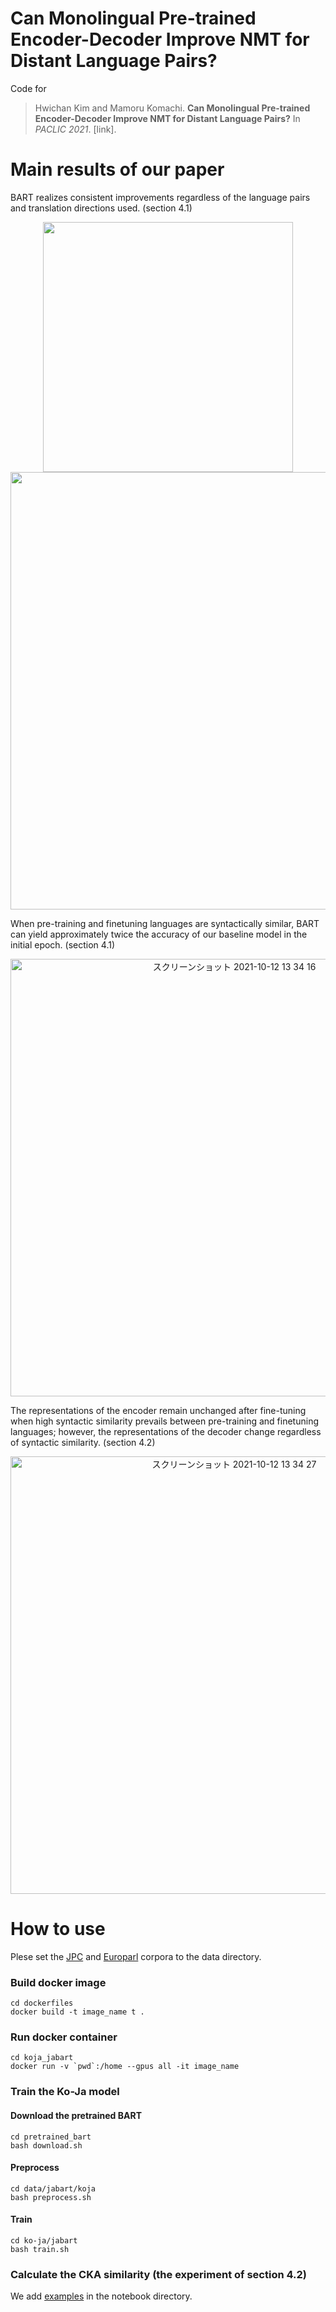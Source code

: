 # Can Monolingual Pre-trained Encoder-Decoder Improve NMT for Distant Language Pairs?

Code for 
> Hwichan Kim and Mamoru Komachi. **Can Monolingual Pre-trained Encoder-Decoder Improve NMT for Distant Language Pairs?** In *PACLIC 2021*. [link].

# Main results of our paper

BART realizes consistent improvements regardless of the language pairs and translation directions used. (section 4.1)

<div align="center">
<img width='400' src='https://user-images.githubusercontent.com/49673825/136892091-0e5fe524-9224-4145-810d-1ae6a933dc2c.png'>
</div>
<div align="center">
<img width='700' src='https://user-images.githubusercontent.com/49673825/136892120-a8ea0ba7-fe3b-4d9e-895f-ae90edca0ffc.png'>
</div>

When pre-training and finetuning languages are syntactically similar, BART can yield approximately twice the accuracy of our baseline model in the initial epoch. (section 4.1)
<div align="center">
<img width='700' alt='スクリーンショット 2021-10-12 13 34 16' src='https://user-images.githubusercontent.com/49673825/136892130-a0390378-e111-4eb9-9bea-cb68119edf22.png'>
</div>

The representations of the encoder remain unchanged after fine-tuning when high syntactic similarity prevails between pre-training and finetuning languages; however, the representations of the decoder change regardless of syntactic similarity. (section 4.2)

<div align="center">
 <img width='700' alt='スクリーンショット 2021-10-12 13 34 27' src='https://user-images.githubusercontent.com/49673825/136892137-64643a96-7fa0-4f0f-9dae-951b0fb2c3e8.png'>
</div>

# How to use

Plese set the [JPC](http://lotus.kuee.kyoto-u.ac.jp/WAT/patent/) and [Europarl](https://www.statmt.org/europarl/) corpora to the data directory.

### Build docker image

```
cd dockerfiles
docker build -t image_name t .
```

### Run docker container

```
cd koja_jabart
docker run -v `pwd`:/home --gpus all -it image_name
```

### Train the Ko-Ja model 

#### Download the pretrained BART
```
cd pretrained_bart
bash download.sh
```

#### Preprocess 
```
cd data/jabart/koja
bash preprocess.sh
```

#### Train
```
cd ko-ja/jabart
bash train.sh
```

### Calculate the CKA similarity (the experiment of section 4.2)

We add [examples](https://github.com/hwichan0720/Monolingual-Pretrain-for-NMT/blob/main/notebooks/CKA.ipynb) in the notebook directory.
